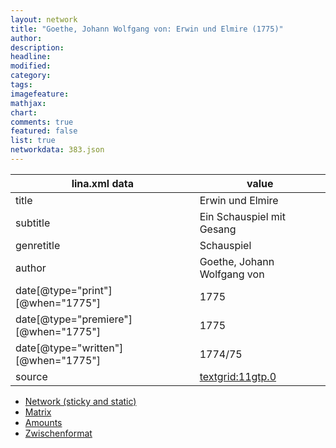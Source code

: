 ```yaml
---
layout: network
title: "Goethe, Johann Wolfgang von: Erwin und Elmire (1775)"
author:
description:
headline:
modified:
category:
tags:
imagefeature: 
mathjax: 
chart: 
comments: true
featured: false
list: true
networkdata: 383.json
---
```

lina.xml data  | value
------------- | -------------
title|Erwin und Elmire
subtitle|Ein Schauspiel mit Gesang
genretitle|Schauspiel
author|Goethe, Johann Wolfgang von
date[@type="print"][@when="1775"]|1775
date[@type="premiere"][@when="1775"]|1775
date[@type="written"][@when="1775"]|1774/75
source|[textgrid:11gtp.0](https://textgridlab.org/1.0/tgcrud-public/rest/textgrid:11gtp.0/data)



* [Network (sticky and static)](/network383)
* [Matrix](/matrix383)
* [Amounts](/amount383)
* [Zwischenformat](/lina383 )

